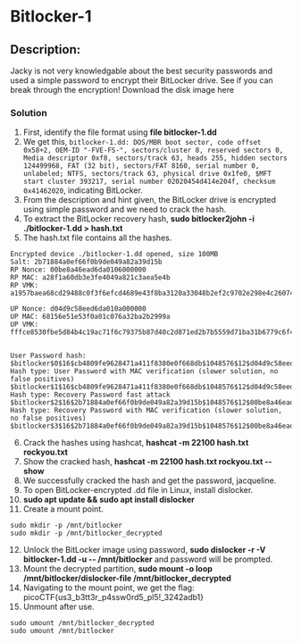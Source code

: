 # Bitlocker-1
## Description:
Jacky is not very knowledgable about the best security passwords and used a simple password to encrypt their BitLocker drive. See if you can break through the encryption!
Download the disk image here

### Solution
1. First, identify the file format using **file bitlocker-1.dd**
2. We get this, `bitlocker-1.dd: DOS/MBR boot sector, code offset 0x58+2, OEM-ID "-FVE-FS-", sectors/cluster 8, reserved sectors 0, Media descriptor 0xf8, sectors/track 63, heads 255, hidden sectors 124499968, FAT (32 bit), sectors/FAT 8160, serial number 0, unlabeled; NTFS, sectors/track 63, physical drive 0x1fe0, $MFT start cluster 393217, serial number 02020454d414e204f, checksum 0x41462020`, indicating BitLocker.
3. From the description and hint given, the BitLocker drive is encrypted using simple password and we need to crack the hash.
4. To extract the BitLocker recovery hash, **sudo bitlocker2john -i ./bitlocker-1.dd > hash.txt**
5. The hash.txt file contains all the hashes.
```
Encrypted device ./bitlocker-1.dd opened, size 100MB
Salt: 2b71884a0ef66f0b9de049a82a39d15b
RP Nonce: 00be8a46ead6da0106000000
RP MAC: a28f1a60db3e3fe4049a821c3aea5e4b
RP VMK: a1957baea68cd29488c0f3f6efcd4689e43f8ba3120a33048b2ef2c9702e298e4c260743126ec8bd29bc6d58

UP Nonce: d04d9c58eed6da010a000000
UP MAC: 68156e51e53f0a01c076a32ba2b2999a
UP VMK: fffce8530fbe5d84b4c19ac71f6c79375b87d40c2d871ed2b7b5559d71ba31b6779c6f41412fd6869442d66d


User Password hash:
$bitlocker$0$16$cb4809fe9628471a411f8380e0f668db$1048576$12$d04d9c58eed6da010a000000$60$68156e51e53f0a01c076a32ba2b2999afffce8530fbe5d84b4c19ac71f6c79375b87d40c2d871ed2b7b5559d71ba31b6779c6f41412fd6869442d66d
Hash type: User Password with MAC verification (slower solution, no false positives)
$bitlocker$1$16$cb4809fe9628471a411f8380e0f668db$1048576$12$d04d9c58eed6da010a000000$60$68156e51e53f0a01c076a32ba2b2999afffce8530fbe5d84b4c19ac71f6c79375b87d40c2d871ed2b7b5559d71ba31b6779c6f41412fd6869442d66d
Hash type: Recovery Password fast attack
$bitlocker$2$16$2b71884a0ef66f0b9de049a82a39d15b$1048576$12$00be8a46ead6da0106000000$60$a28f1a60db3e3fe4049a821c3aea5e4ba1957baea68cd29488c0f3f6efcd4689e43f8ba3120a33048b2ef2c9702e298e4c260743126ec8bd29bc6d58
Hash type: Recovery Password with MAC verification (slower solution, no false positives)
$bitlocker$3$16$2b71884a0ef66f0b9de049a82a39d15b$1048576$12$00be8a46ead6da0106000000$60$a28f1a60db3e3fe4049a821c3aea5e4ba1957baea68cd29488c0f3f6efcd4689e43f8ba3120a33048b2ef2c9702e298e4c260743126ec8bd29bc6d58

```
6. Crack the hashes using hashcat, **hashcat -m 22100 hash.txt rockyou.txt**
7. Show the cracked hash, **hashcat -m 22100 hash.txt rockyou.txt --show**
8. We successfully cracked the hash and get the password, jacqueline.
9. To open BitLocker-encrypted .dd file in Linux, install dislocker.
10. **sudo apt update && sudo apt install dislocker**
11. Create a mount point.
 ```
sudo mkdir -p /mnt/bitlocker
sudo mkdir -p /mnt/bitlocker_decrypted
 ```
12. Unlock the BitLocker image using password, **sudo dislocker -r -V bitlocker-1.dd -u -- /mnt/bitlocker** and password will be prompted.
13. Mount the decrypted partition, **sudo mount -o loop /mnt/bitlocker/dislocker-file /mnt/bitlocker_decrypted**
14. Navigating to the mount point, we get the flag: picoCTF{us3_b3tt3r_p4ssw0rd5_pl5!_3242adb1}
15. Unmount after use.
```
sudo umount /mnt/bitlocker_decrypted
sudo umount /mnt/bitlocker
```



